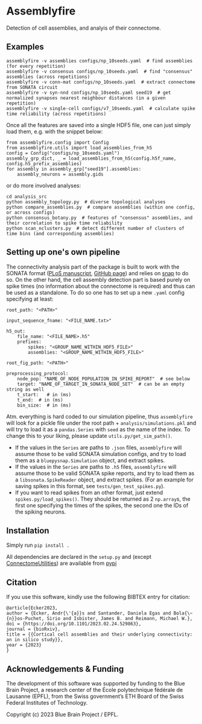 # Assemblyfire

Detection of cell assemblies, and analyis of their connectome.


## Examples

```
assemblyfire -v assemblies configs/np_10seeds.yaml  # find assemblies (for every repetition)
assemblyfire -v consensus configs/np_10seeds.yaml  # find "consensus" assemblies (across repetitions)
assemblyfire -v conn-mat configs/np_10seeds.yaml  # extract connectome from SONATA circuit
assemblyfire -v syn-nnd configs/np_10seeds.yaml seed19  # get normalized synapses nearest neighbour distances (in a given repetition)
assemblyfire -v single-cell configs/v7_10seeds.yaml  # calculate spike time reliability (across repetitions)
```

Once all the features are saved into a single HDF5 file, one can just simply load them, e.g. with the snippet below:
```
from assemblyfire.config import Config
from assemblyfire.utils import load_assemblies_from_h5
config = Config("configs/np_10seeds.yaml")
assembly_grp_dict, _ = load_assemblies_from_h5(config.h5f_name, config.h5_prefix_assemblies)
for assembly in assembly_grp["seed19"].assemblies:
    assembly_neurons = assembly.gids
```
or do more involved analyses:
```
cd analysis_src
python assembly_topology.py  # diverse topological analyses
python compare_assemblies.py  # compare assemblies (within one config, or across configs)
python consensus_botany.py  # features of "consensus" assemblies, and their correlation to spike time reliability
python scan_nclusters.py  # detect different number of clusters of time bins (and corresponding assemblies)
```


## Setting up one's own pipeline

The connectivity analysis part of the package is built to work with the SONATA format ([PLoS manuscript](https://journals.plos.org/ploscompbiol/article?id=10.1371/journal.pcbi.1007696), [GitHub page](https://github.com/AllenInstitute/sonata/tree/master)) and relies on [snap](https://github.com/BlueBrain/snap) to do so. On the other hand, the cell assembly detection part is based purely on spike times (no information about the connectome is required) and thus can be used as a standalone. To do so one has to set up a new `.yaml` config specifying at least:

```
root_path: "<PATH>"

input_sequence_fname: "<FILE_NAME.txt>"

h5_out:
    file_name: "<FILE_NAME>.h5"
    prefixes:
        spikes: "<GROUP_NAME_WITHIN_HDF5_FILE>"
        assemblies: "<GROUP_NAME_WITHIN_HDF5_FILE>"

root_fig_path: "<PATH>"

preprocessing_protocol:
    node_pop: "NAME_OF_NODE_POPULATION_IN_SPIKE_REPORT"  # see below
    target: "NAME_OF_TARGET_IN_SONATA_NODE_SET"  # can be an empty string as well
    t_start:   # in (ms)
    t_end:  # in (ms)
    bin_size:  # in (ms)
```

Atm. everything is hard coded to our simulation pipeline, thus `assemblyfire` will look for a pickle file under the root path + `analysis/simulations.pkl` and will try to load it as a `pandas.Series` with `seed` as the name of the index. To change this to your liking, please update `utils.py/get_sim_path()`.

- If the values in the `Series` are paths to `.json` files, `assemblyfire` will assume those to be valid SONATA simulation configs, and try to load them as a `bluepysnap.Simulation` object, and extract spikes. 
- If the values in the `Series` are paths to `.h5` files, `assemblyfire` will assume those to be valid SONATA spike reports, and  try to load them as a `libsonata.SpikeReader` object, and extract spikes. (For an example for saving spikes in this format, see `tests/gen_test_spikes.py`).
- If you want to read spikes from an other format, just extend `spikes.py/load_spikes()`. They should be returned as 2 `np.array`s, the first one specifying the times of the spikes, the second one the IDs of the spiking neurons.


## Installation
Simply run `pip install .`

All dependencies are declared in the `setup.py` and (except [ConnectomeUtilities](https://github.com/BlueBrain/ConnectomeUtilities)) are available from [pypi](https://pypi.org/)


## Citation
If you use this software, kindly use the following BIBTEX entry for citation:

```
@article{Ecker2023,
author = {Ecker, Andr{\'{a}}s and Santander, Daniela Egas and Bola{\~{n}}os-Puchet, Sirio and Isbister, James B. and Reimann, Michael W.},
doi = {https://doi.org/10.1101/2023.02.24.529863},
journal = {bioRxiv},
title = {{Cortical cell assemblies and their underlying connectivity: an in silico study}},
year = {2023}
}
```


## Acknowledgements & Funding
The development of this software was supported by funding to the Blue Brain Project, a research center of the École polytechnique fédérale de Lausanne (EPFL), from the Swiss government’s ETH Board of the Swiss Federal Institutes of Technology.

Copyright (c) 2023 Blue Brain Project / EPFL.